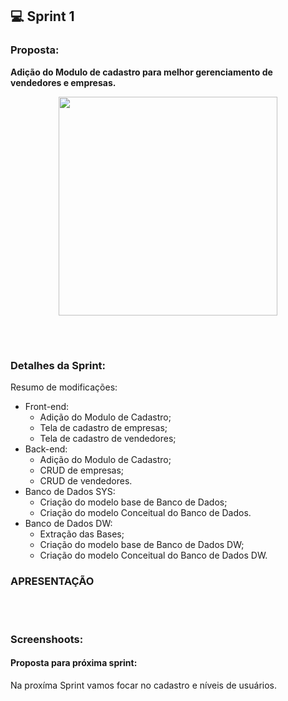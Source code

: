 ## 💻 Sprint 1

### Proposta:
**Adição do Modulo de cadastro para melhor gerenciamento de vendedores e empresas.**
<p align=center>
<img src="https://github.com/MaXximiles/API5-SEM/blob/main/Documenta%C3%A7%C3%A3o/User%20Story%20Cards/USC01.png" width="350"></br>

</p></br><h1></h1>


### Detalhes da Sprint:
Resumo de modificações:
- Front-end:
  - Adição do Modulo de Cadastro;
  - Tela de cadastro de empresas;
  - Tela de cadastro de vendedores;
- Back-end:
  - Adição do Modulo de Cadastro;
  - CRUD de empresas;
  - CRUD de vendedores.
- Banco de Dados SYS:
  - Criação do modelo base de Banco de Dados;
  - Criação do modelo Conceitual do Banco de Dados.
- Banco de Dados DW:
  - Extração das Bases;  
  - Criação do modelo base de Banco de Dados DW;
  - Criação do modelo Conceitual do Banco de Dados DW.

### APRESENTAÇÃO

</p></br><h1></h1>

### Screenshoots:

#### Proposta para próxima sprint:
Na proxíma Sprint vamos focar no cadastro e níveis de usuários.
